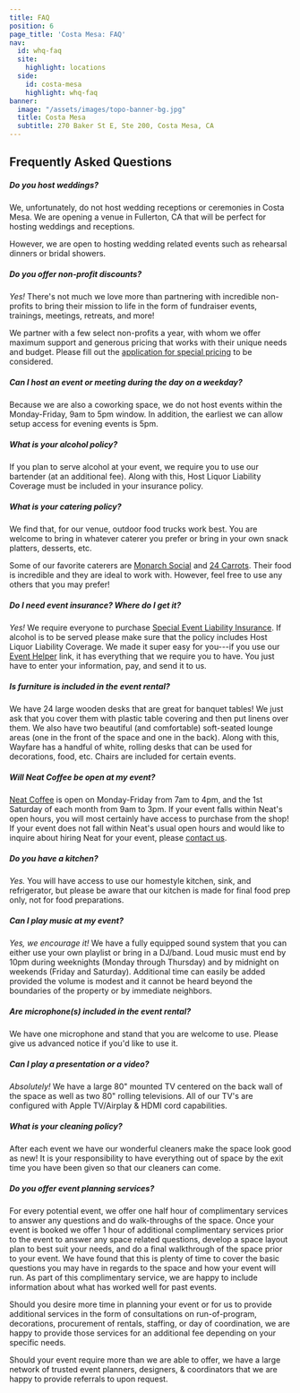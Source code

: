 ```yaml
---
title: FAQ
position: 6
page_title: 'Costa Mesa: FAQ'
nav:
  id: whq-faq
  site:
    highlight: locations
  side:
    id: costa-mesa
    highlight: whq-faq
banner:
  image: "/assets/images/topo-banner-bg.jpg"
  title: Costa Mesa
  subtitle: 270 Baker St E, Ste 200, Costa Mesa, CA
---
```


## Frequently Asked Questions

##### Do you host weddings?

We, unfortunately, do not host wedding receptions or ceremonies in Costa Mesa. We are opening a venue in Fullerton, CA that will be perfect for hosting weddings and receptions.

However, we are open to hosting wedding related events such as rehearsal dinners or bridal showers.

##### Do you offer non-profit discounts?

_Yes!_ There's not much we love more than partnering with incredible non-profits to bring their mission to life in the form of fundraiser events, trainings, meetings, retreats, and more!

We partner with a few select non-profits a year, with whom we offer maximum support and generous pricing that works with their unique needs and budget. Please fill out the [application for special pricing](https://wayfare.typeform.com/to/XTHGhD) to be considered.

##### Can I host an event or meeting during the day on a weekday?

Because we are also a coworking space, we do not host events within the Monday-Friday, 9am to 5pm window. In addition, the earliest we can allow setup access for evening events is 5pm.

##### What is your alcohol policy?

If you plan to serve alcohol at your event, we require you to use our bartender (at an additional fee). Along with this, Host Liquor Liability Coverage must be included in your insurance policy.

##### What is your catering policy?

We find that, for our venue, outdoor food trucks work best. You are welcome to bring in whatever caterer you prefer or bring in your own snack platters, desserts, etc.

Some of our favorite caterers are [Monarch Social](http://www.monarch-social.com/) and [24 Carrots](http://24carrots.com/). Their food is incredible and they are ideal to work with. However, feel free to use any others that you may prefer!

##### Do I need event insurance? Where do I get it?

_Yes!_ We require everyone to purchase [Special Event Liability Insurance](https://www.theeventhelper.com/#uHX7lU). If alcohol is to be served please make sure that the policy includes Host Liquor Liability Coverage. We made it super easy for you---if you use our [Event Helper](https://www.theeventhelper.com/#uHX7lU) link, it has everything that we require you to have. You just have to enter your information, pay, and send it to us.

##### Is furniture is included in the event rental?

We have 24 large wooden desks that are great for banquet tables! We just ask that you cover them with plastic table covering and then put linens over them. We also have two beautiful (and comfortable) soft-seated lounge areas (one in the front of the space and one in the back). Along with this, Wayfare has a handful of white, rolling desks that can be used for decorations, food, etc. Chairs are included for certain events.

##### Will Neat Coffee be open at my event?

[Neat Coffee](http://www.neat.coffee/) is open on Monday-Friday from 7am to 4pm, and the 1st Saturday of each month from 9am to 3pm. If your event falls within Neat's open hours, you will most certainly have access to purchase from the shop! If your event does not fall within Neat's usual open hours and would like to inquire about hiring Neat for your event, please [contact us](/locations/costa-mesa/contact).

##### Do you have a kitchen?

_Yes._ You will have access to use our homestyle kitchen, sink, and refrigerator, but please be aware that our kitchen is made for final food prep only, not for food preparations.

##### Can I play music at my event?

_Yes, we encourage it!_ We have a fully equipped sound system that you can either use your own playlist or bring in a DJ/band. Loud music must end by 10pm during weeknights (Monday through Thursday) and by midnight on weekends (Friday and Saturday). Additional time can easily be added provided the volume is modest and it cannot be heard beyond the boundaries of the property or by immediate neighbors.

##### Are microphone(s) included in the event rental?

We have one microphone and stand that you are welcome to use. Please give us advanced notice if you'd like to use it.

##### Can I play a presentation or a video?

_Absolutely!_ We have a large 80" mounted TV centered on the back wall of the space as well as two 80" rolling televisions. All of our TV's are configured with Apple TV/Airplay & HDMI cord capabilities.

##### What is your cleaning policy?

After each event we have our wonderful cleaners make the space look good as new! It is your responsibility to have everything out of space by the exit time you have been given so that our cleaners can come.

##### Do you offer event planning services?

For every potential event, we offer one half hour of complimentary services to answer any questions and do walk-throughs of the space. Once your event is booked we offer 1 hour of additional complimentary services prior to the event to answer any space related questions, develop a space layout plan to best suit your needs, and do a final walkthrough of the space prior to your event. We have found that this is plenty of time to cover the basic questions you may have in regards to the space and how your event will run. As part of this complimentary service, we are happy to include information about what has worked well for past events.

Should you desire more time in planning your event or for us to provide additional services in the form of consultations on run-of-program, decorations, procurement of rentals, staffing, or day of coordination, we are happy to provide those services for an additional fee depending on your specific needs.

Should your event require more than we are able to offer, we have a large network of trusted event planners, designers, & coordinators that we are happy to provide referrals to upon request.

